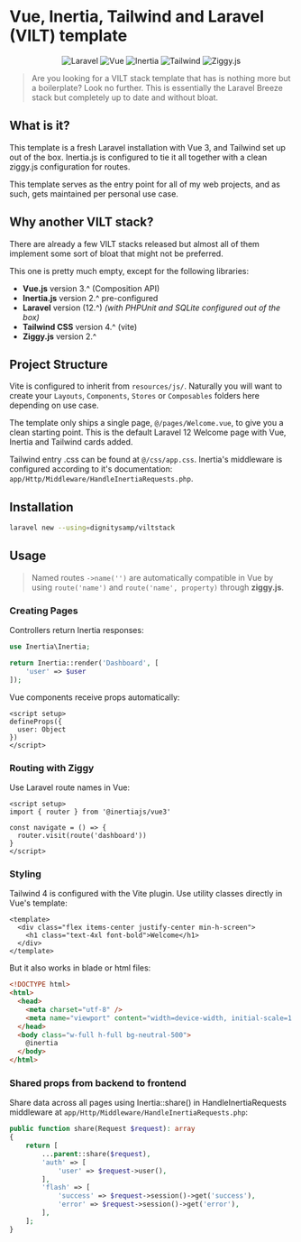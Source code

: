 # Vue, Inertia, Tailwind and Laravel (VILT) template

<p align="center">
  <img src="https://img.shields.io/badge/Laravel-12.^-FF2D20?style=flat&logo=laravel&logoColor=white" alt="Laravel">
  <img src="https://img.shields.io/badge/Vue.js-3.^-4FC08D?style=flat&logo=vue.js&logoColor=white" alt="Vue">
  <img src="https://img.shields.io/badge/Inertia.js-2.^-9553E9?style=flat&logo=inertia&logoColor=white" alt="Inertia">
  <img src="https://img.shields.io/badge/Tailwind_CSS-4.^-06B6D4?style=flat&logo=tailwind-css&logoColor=white" alt="Tailwind">
  <img src="https://img.shields.io/badge/Ziggy-2.^-fad710?style=flat&logo=reactrouter&logoColor=white" alt="Ziggy.js">
</p>

> Are you looking for a VILT stack template that has is nothing more but a boilerplate? Look no further. This is essentially the Laravel Breeze stack but completely up to date and without bloat.

## What is it?

This template is a fresh Laravel installation with Vue 3, and Tailwind set up out of the box. Inertia.js is configured to tie it all together with a clean ziggy.js configuration for routes. 

This template serves as the entry point for all of my web projects, and as such, gets maintained per personal use case. 

## Why another VILT stack?

There are already a few VILT stacks released but almost all of them implement some sort of bloat that might not be preferred. 

This one is pretty much empty, except for the following libraries:
- **Vue.js** version 3.^ (Composition API)
- **Inertia.js** version 2.^ pre-configured
- **Laravel** version (12.^) _(with PHPUnit and SQLite configured out of the box)_
- **Tailwind CSS**  version 4.^ (vite)
- **Ziggy.js** version 2.^

## Project Structure

Vite is configured to inherit from `resources/js/`. Naturally you will want to create your `Layouts`, `Components`, `Stores` or `Composables` folders here depending on use case. 

The template only ships a single page, `@/pages/Welcome.vue`, to give you a clean starting point. This is the default Laravel 12 Welcome page with Vue, Inertia and Tailwind cards added.

Tailwind entry .css can be found at `@/css/app.css`. Inertia's middleware is configured according to it's documentation: `app/Http/Middleware/HandleInertiaRequests.php`.

## Installation

```bash
laravel new --using=dignitysamp/viltstack
```

## Usage

> Named routes `->name('')` are automatically compatible in Vue by using `route('name')` and `route('name', property)` through **ziggy.js**.

### Creating Pages

Controllers return Inertia responses:

```php
use Inertia\Inertia;

return Inertia::render('Dashboard', [
    'user' => $user
]);
```

Vue components receive props automatically:

```vue
<script setup>
defineProps({
  user: Object
})
</script>
```

### Routing with Ziggy

Use Laravel route names in Vue:

```vue
<script setup>
import { router } from '@inertiajs/vue3'

const navigate = () => {
  router.visit(route('dashboard'))
}
</script>
```

### Styling

Tailwind 4 is configured with the Vite plugin. Use utility classes directly in Vue's template:

```vue
<template>
  <div class="flex items-center justify-center min-h-screen">
    <h1 class="text-4xl font-bold">Welcome</h1>
  </div>
</template>
```

But it also works in blade or html files:
```html
<!DOCTYPE html>
<html>
  <head>
    <meta charset="utf-8" />
    <meta name="viewport" content="width=device-width, initial-scale=1.0, maximum-scale=1.0" />
  </head>
  <body class="w-full h-full bg-neutral-500">
    @inertia
  </body>
</html>
```

### Shared props from backend to frontend
Share data across all pages using Inertia::share() in HandleInertiaRequests middleware at `app/Http/Middleware/HandleInertiaRequests.php`:
```php
public function share(Request $request): array
{
    return [
        ...parent::share($request),
        'auth' => [
            'user' => $request->user(),
        ],
        'flash' => [
            'success' => $request->session()->get('success'),
            'error' => $request->session()->get('error'),
        ],
    ];
}
```
